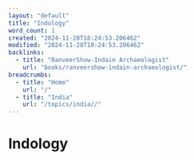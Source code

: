 ```yaml
---
layout: "default"
title: "Indology"
word_count: 1
created: "2024-11-28T18:24:53.206462"
modified: "2024-11-28T18:24:53.206462"
backlinks:
  - title: "RanveerShow-Indain Archaeologist"
    url: "books/ranveershow-indain-archaeologist/"
breadcrumbs:
  - title: "Home"
    url: "/"
  - title: "India"
    url: "/topics/india//"
---
```

# Indology

